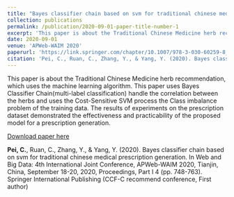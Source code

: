 ```yaml
---
title: "Bayes classifier chain based on svm for traditional chinese medical prescription generation"
collection: publications
permalink: /publication/2020-09-01-paper-title-number-1
excerpt: 'This paper is about the Traditional Chinese Medicine herb recommendation, which uses the machine learning algorithm. This paper uses Bayes Classifier Chain(multi-label classification) handle the correlation between the herbs and uses the Cost-Sensitive SVM process the Class imbalance problem of the training data. The results of experiments on the prescription dataset demonstrated the effectiveness and practicability of the proposed model for a prescription generation.'
date: 2020-09-01
venue: 'APWeb-WAIM 2020'
paperurl: 'https://link.springer.com/chapter/10.1007/978-3-030-60259-8_55'
citation: 'Pei, C., Ruan, C., Zhang, Y., & Yang, Y. (2020). Bayes classifier chain based on svm for traditional chinese medical prescription generation. In Web and Big Data: 4th International Joint Conference, APWeb-WAIM 2020, Tianjin, China, September 18-20, 2020, Proceedings, Part I 4 (pp. 748-763). Springer International Publishing (CCF-C recommend conference, First author)'
---
```

This paper is about the Traditional Chinese Medicine herb recommendation, which uses the machine learning algorithm. This paper uses Bayes Classifier Chain(multi-label classification) handle the correlation between the herbs and uses the Cost-Sensitive SVM process the Class imbalance problem of the training data. The results of experiments on the prescription dataset demonstrated the effectiveness and practicability of the proposed model for a prescription generation.

[Download paper here](https://link.springer.com/chapter/10.1007/978-3-030-60259-8_55)

**Pei, C.**, Ruan, C., Zhang, Y., & Yang, Y. (2020). Bayes classifier chain based on svm for traditional chinese medical prescription generation. In Web and Big Data: 4th International Joint Conference, APWeb-WAIM 2020, Tianjin, China, September 18-20, 2020, Proceedings, Part I 4 (pp. 748-763). Springer International Publishing (CCF-C recommend conference, First author)